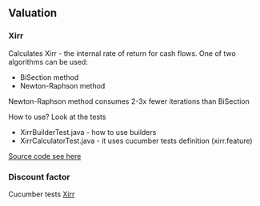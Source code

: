 ## Valuation
### Xirr

Calculates Xirr - the internal rate of return for cash flows. One of two algorithms can be used:
- BiSection method
- Newton-Raphson method

Newton-Raphson method consumes 2-3x fewer iterations than BiSection

How to use? Look at the tests

- XirrBuilderTest.java - how to use builders
- XirrCalculatorTest.java - it uses cucumber tests definition (xirr.feature)

[Source code see here](../src/main/java/org/blacksmith/finlib/valuation/xirr)

### Discount factor

Cucumber tests [Xirr](../src/test/resources/features/valuation)
